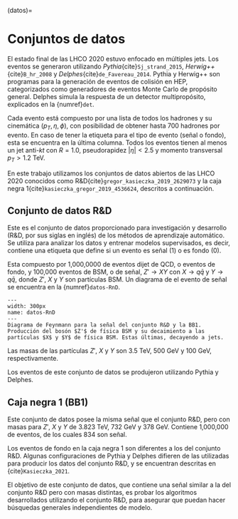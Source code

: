 (datos)=
# Conjuntos de datos
El estado final de las LHCO 2020 estuvo enfocado en múltiples jets. Los eventos se generaron utilizando *Pythia*{cite}`Sj_strand_2015`, *Herwig++*{cite}`B_hr_2008` y *Delphes*{cite}`de_Favereau_2014`. Pythia y Herwig++ son programas para la generación de eventos de colisión en HEP, categorizados como generadores de eventos Monte Carlo de propósito general. Delphes simula la respuesta de un detector multipropósito, explicados en la {numref}`det`.

Cada evento está compuesto por una lista de todos los hadrones y su cinemática ($p_T,\eta,\phi$), con posibilidad de obtener hasta 700 hadrones por evento. En caso de tener la etiqueta para el tipo de evento (señal o fondo), esta se encuentra en la última columna. Todos los eventos tienen al menos un jet anti-*kt* con $R=1.0$, pseudorapidez $|\eta|<2.5$ y momento transversal $p_T > 1.2$ TeV.

En este trabajo utilizamos los conjuntos de datos abiertos de las LHCO 2020 conocidos como R&D{cite}`gregor_kasieczka_2019_2629073` y la caja negra 1{cite}`kasieczka_gregor_2019_4536624`, descritos a continuación.

## Conjunto de datos R&D
Este es el conjunto de datos proporcionado para investigación y desarrollo (R&D, por sus siglas en inglés) de los métodos de aprendizaje automático. Se utiliza para analizar los datos y entrenar modelos supervisados, es decir, contiene una etiqueta que define si un evento es señal (1) o es fondo (0). 

Esta compuesto por 1,000,0000 de eventos dijet de QCD, o eventos de fondo, y 100,000 eventos de BSM, o de señal, $Z'\rightarrow XY$ con $X\rightarrow q\bar{q}$ y $Y\rightarrow q\bar{q}$, donde $Z'$, $X$ y $Y$ son partículas BSM. Un diagrama de el evento de señal se encuentra en la {numref}`datos-RnD`. 

```{figure} ./../../figuras/lhco-RnD.png
---
width: 300px
name: datos-RnD
---
Diagrama de Feynmann para la señal del conjunto R&D y la BB1. Producción del bosón $Z'$ de física BSM y su decaimiento a las partículas $X$ y $Y$ de física BSM. Estas últimas, decayendo a jets.
```
Las masas de las partículas $Z'$, $X$ y $Y$ son 3.5 TeV, 500 GeV y 100 GeV, respectivamente. 

Los eventos de este conjunto de datos se produjeron utilizando Pythia y Delphes.

## Caja negra 1 (BB1)
Este conjunto de datos posee la misma señal que el conjunto R&D, pero con masas para $Z'$, $X$ y $Y$ de 3.823 TeV, 732 GeV y 378 GeV. Contiene 1,000,000 de eventos, de los cuales 834 son señal.

Los eventos de fondo en la caja negra 1 son diferentes a los del conjunto R&D. Algunas configuraciones de Pythia y Delphes difieren de las utilizadas para producir los datos del conjunto R&D, y se encuentran descritas en {cite}`Kasieczka_2021`.

El objetivo de este conjunto de datos, que contiene una señal similar a la del conjunto R&D pero con masas distintas, es probar los algoritmos desarrollados utilizando el conjunto R&D, para asegurar que puedan hacer búsquedas generales independientes de modelo.